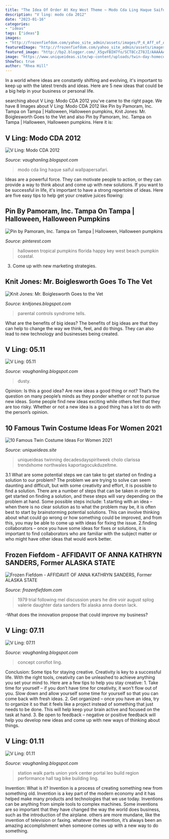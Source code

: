 ```yaml
---
title: "The Idea Of Order At Key West Theme ~ Modo Cda Ling Haque Saiful Wallpapersafari"
description: "V ling: modo cda 2012"
date: "2023-01-16"
categories:
- "ideas"
tags: ["ideas"]
images:
- "http://frozenfiefdom.com/yahoo_site_admin/assets/images/P_4_Aff_of_Anna_K_S.337125733.jpg"
featuredImage: "http://frozenfiefdom.com/yahoo_site_admin/assets/images/P_4_Aff_of_Anna_K_S.337125733.jpg"
featured_image: "http://bp2.blogger.com/_X5gvFBIH7fo/SCT8CcZ78JI/AAAAAAAABCA/btDrtT03h20/w1200-h630-p-k-no-nu/DSCN5337.JPG"
image: "https://www.uniqueideas.site/wp-content/uploads/twin-day-homecoming-dress-up-day-my-life-spirit-day-ideas.jpg"
ShowToc: true
author: "Rhea Hill"
---
```



In a world where ideas are constantly shifting and evolving, it's important to keep up with the latest trends and ideas. Here are 5 new ideas that could be a big help in your business or personal life.

	

		
searching about V Ling: Modo CDA 2012 you've came to the right page. We have 8 Images about V Ling: Modo CDA 2012 like Pin by Pamoram, Inc. Tampa on Tampa | Halloween, Halloween pumpkins, Knit Jones: Mr. Boiglesworth Goes to the Vet and also Pin by Pamoram, Inc. Tampa on Tampa | Halloween, Halloween pumpkins. Here it is:
		
    
## V Ling: Modo CDA 2012

<img loading=lazy src="https://3.bp.blogspot.com/-TNUcIJFENjg/UGDUx5K97zI/AAAAAAAAGjo/Hzt6ItRTzRA/s1600/planea.JPG" onerror="this.onerror=null;this.src='https://tse3.mm.bing.net/th?id=OIP.icLGgIS8WAjQ4n9dFtiKjAHaDF&amp;pid=15.1';" alt="V Ling: Modo CDA 2012">

_Source: vaughanling.blogspot.com_

>modo cda ling haque saiful wallpapersafari. 

	

Ideas are a powerful force. They can motivate people to action, or they can provide a way to think about and come up with new solutions. If you want to be successful in life, it's important to have a strong repertoire of ideas. Here are five easy tips to help get your creative juices flowing: 

    
## Pin By Pamoram, Inc. Tampa On Tampa | Halloween, Halloween Pumpkins

<img loading=lazy src="https://i.pinimg.com/736x/97/8a/8c/978a8c4eb885edbc7ab12887b4fac87c--key-west-florida-happy-halloween.jpg" onerror="this.onerror=null;this.src='https://tse4.mm.bing.net/th?id=OIP.faUr-2sCkuS5z0uO-z16pQHaHa&amp;pid=15.1';" alt="Pin by Pamoram, Inc. Tampa on Tampa | Halloween, Halloween pumpkins">

_Source: pinterest.com_

>halloween tropical pumpkins florida happy key west beach pumpkin coastal. 

	

3. Come up with new marketing strategies.

    
## Knit Jones: Mr. Boiglesworth Goes To The Vet

<img loading=lazy src="http://bp2.blogger.com/_X5gvFBIH7fo/SCT8CcZ78JI/AAAAAAAABCA/btDrtT03h20/w1200-h630-p-k-no-nu/DSCN5337.JPG" onerror="this.onerror=null;this.src='https://tse2.mm.bing.net/th?id=OIP.Ux8breVQGRf2PGKdbqFzQwHaD4&amp;pid=15.1';" alt="Knit Jones: Mr. Boiglesworth Goes to the Vet">

_Source: knitjones.blogspot.com_

>parental controls syndrome tells. 

	

What are the benefits of big ideas?
The benefits of big ideas are that they can help to change the way we think, feel, and do things. They can also lead to new technology and businesses being created.

    
## V Ling: 05.11

<img loading=lazy src="http://3.bp.blogspot.com/-ayqj710Y3yU/Tc9MPy-fgOI/AAAAAAAAEPw/3ZFXp82J2dE/s1600/dusty-z.jpg" onerror="this.onerror=null;this.src='https://tse2.mm.bing.net/th?id=OIP.ewAhhbiACC1Vs-uG9C7RNQHaJ6&amp;pid=15.1';" alt="V Ling: 05.11">

_Source: vaughanling.blogspot.com_

>dusty. 

	

Opinion: Is this a good idea?
Are new ideas a good thing or not? That’s the question on many people’s minds as they ponder whether or not to pursue new ideas. Some people find new ideas exciting while others feel that they are too risky. Whether or not a new idea is a good thing has a lot to do with the person’s opinion.

    
## 10 Famous Twin Costume Ideas For Women 2021

<img loading=lazy src="https://www.uniqueideas.site/wp-content/uploads/twin-day-homecoming-dress-up-day-my-life-spirit-day-ideas.jpg" onerror="this.onerror=null;this.src='https://tse3.mm.bing.net/th?id=OIP.acEEqqEnTOSNIFhd4MItXAHaII&amp;pid=15.1';" alt="10 Famous Twin Costume Ideas For Women 2021">

_Source: uniqueideas.site_

>uniqueideas twinning decadesdayspiritweek cholo clarissa trendxhome northwales kaportagocukduzeltme. 

	

3.1 What are some potential steps we can take to get started on finding a solution to our problem?
The problem we are trying to solve can seem daunting and difficult, but with some creativity and effort, it is possible to find a solution. There are a number of steps that can be taken in order to get started on finding a solution, and these steps will vary depending on the problem at hand. Some possible steps include: 
1.starting with an idea – when there is no clear solution as to what the problem may be, it is often best to start by brainstorming potential solutions. This can involve thinking about what could go wrong or how something could be improved, and from this, you may be able to come up with ideas for fixing the issue. 
2.finding collaborators – once you have some ideas for fixes or solutions, it is important to find collaborators who are familiar with the subject matter or who might have other ideas that would work better.

    
## Frozen Fiefdom - AFFIDAVIT OF ANNA KATHRYN SANDERS, Former ALASKA STATE

<img loading=lazy src="http://frozenfiefdom.com/yahoo_site_admin/assets/images/P_4_Aff_of_Anna_K_S.337125733.jpg" onerror="this.onerror=null;this.src='https://tse1.mm.bing.net/th?id=OIP.pIkz9raTBjfLH-rfrkhKRAHaJ3&amp;pid=15.1';" alt="Frozen Fiefdom - AFFIDAVIT OF ANNA KATHRYN SANDERS, Former ALASKA STATE">

_Source: frozenfiefdom.com_

>1979 trial following mel discussion years he dire voir august splog valerie daughter data sanders fbi alaska anna doesn lack. 

	

-What does the innovation propose that could improve my business?

    
## V Ling: 07.11

<img loading=lazy src="http://4.bp.blogspot.com/-2Dik-x8b2Ww/Tg1Zjb6uH2I/AAAAAAAAERc/tdRm5EW80vQ/s640/ferrurrrur.jpg" onerror="this.onerror=null;this.src='https://tse4.mm.bing.net/th?id=OIP.hQBPjBU6wJBvlAYK_pvRuAHaC0&amp;pid=15.1';" alt="V Ling: 07.11">

_Source: vaughanling.blogspot.com_

>concept coroflot ling. 

	

Conclusion: Some tips for staying creative.
Creativity is key to a successful life. With the right tools, creativity can be unleashed to achieve anything you set your mind to. Here are a few tips to help you stay creative: 1. Take time for yourself – if you don’t have time for creativity, it won’t flow out of you. Slow down and allow yourself some time for yourself so that you can come back with fresh ideas. 2. Get organized – once you have an idea, try to organize it so that it feels like a project instead of something that just needs to be done. This will help keep your brain active and focused on the task at hand. 3. Be open to feedback – negative or positive feedback will help you develop new ideas and come up with new ways of thinking about things.
    
## V Ling: 01.11

<img loading=lazy src="https://4.bp.blogspot.com/_annTPGBcsB4/TUUN0VbUDeI/AAAAAAAAEMc/O08b0mqgTYE/s1600/IMGP7485.JPG" onerror="this.onerror=null;this.src='https://tse2.mm.bing.net/th?id=OIP.NM9F2AsMWxDDibaVSkkOZwHaE7&amp;pid=15.1';" alt="V Ling: 01.11">

_Source: vaughanling.blogspot.com_

>station walk parts union york center portal leo build region performance hall tag bike building ling. 

	

Invention: What is it?
Invention is a process of creating something new from something old. Invention is a key part of the modern economy and it has helped make many products and technologies that we use today. Inventions can be anything from simple tools to complex machines. Some inventions are so important that they have changed the way the world does business, such as the introduction of the airplane. others are more mundane, like the invention of television or faxing. whatever the invention, it’s always been an amazing accomplishment when someone comes up with a new way to do something.

